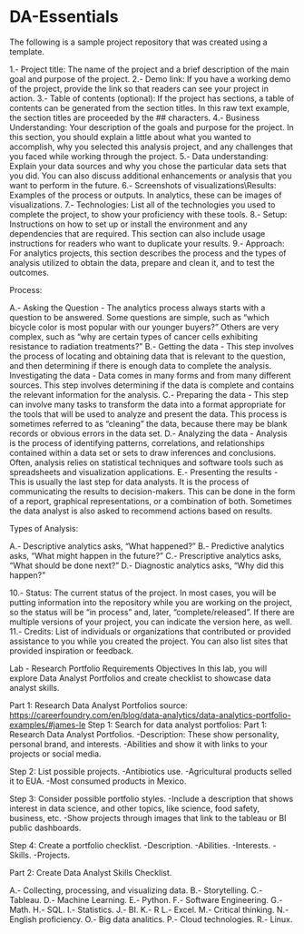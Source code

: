# DA-Essentials
The following is a sample project repository that was created using a template. 


1.- Project title: The name of the project and a brief description of the main goal and purpose of the project.
2.- Demo link: If you have a working demo of the project, provide the link so that readers can see your project in action.
3.- Table of contents (optional): If the project has sections, a table of contents can be generated from the section titles. In this raw text example, the section titles are proceeded by the ## characters.
4.- Business Understanding: Your description of the goals and purpose for the project. In this section, you should explain a little about what you wanted to accomplish, why you selected this analysis project, and any challenges that you faced while working through the project.
5.- Data understanding: Explain your data sources and why you chose the particular data sets that you did. You can also discuss additional enhancements or analysis that you want to perform in the future.
6.- Screenshots of visualizations\Results: Examples of the process or outputs. In analytics, these can be images of visualizations.
7.- Technologies: List all of the technologies you used to complete the project, to show your proficiency with these tools.
8.- Setup: Instructions on how to set up or install the environment and any dependencies that are required. This section can also include usage instructions for readers who want to duplicate your results.
9.- Approach: For analytics projects, this section describes the process and the types of analysis utilized to obtain the data, prepare and clean it, and to test the outcomes.

Process: 

A.- Asking the Question - The analytics process always starts with a question to be answered. Some questions are simple, such as “which bicycle color is most popular with our younger buyers?” Others are very complex, such as “why are certain types of cancer cells exhibiting resistance to radiation treatments?”
B.- Getting the data - This step involves the process of locating and obtaining data that is relevant to the question, and then determining if there is enough data to complete the analysis.
Investigating the data - Data comes in many forms and from many different sources. This step involves determining if the data is complete and contains the relevant information for the analysis.
C.- Preparing the data - This step can involve many tasks to transform the data into a format appropriate for the tools that will be used to analyze and present the data. This process is sometimes referred to as “cleaning” the data, because there may be blank records or obvious errors in the data set.
D.- Analyzing the data - Analysis is the process of identifying patterns, correlations, and relationships contained within a data set or sets to draw inferences and conclusions. Often, analysis relies on statistical techniques and software tools such as spreadsheets and visualization applications.
E.- Presenting the results - This is usually the last step for data analysts. It is the process of communicating the results to decision-makers. This can be done in the form of a report, graphical representations, or a combination of both. Sometimes the data analyst is also asked to recommend actions based on results.

Types of Analysis:

A.- Descriptive analytics asks, “What happened?”
B.- Predictive analytics asks, “What might happen in the future?”
C.- Prescriptive analytics asks, “What should be done next?”
D.- Diagnostic analytics asks, “Why did this happen?”


10.- Status: The current status of the project. In most cases, you will be putting information into the repository while you are working on the project, so the status will be “in process” and, later, “complete/released”. If there are multiple versions of your project, you can indicate the version here, as well.
11.- Credits: List of individuals or organizations that contributed or provided assistance to you while you created the project. You can also list sites that provided inspiration or feedback.

Lab - Research Portfolio Requirements
Objectives
In this lab, you will explore Data Analyst Portfolios and create checklist to showcase data analyst skills.

Part 1: Research Data Analyst Portfolios
source: https://careerfoundry.com/en/blog/data-analytics/data-analytics-portfolio-examples/#james-le
Step 1: Search for data analyst portfolios:
Part 1: Research Data Analyst Portfolios.
        -Description: These show personality, personal brand, and interests.
        -Abilities and show it with links to your projects or social media.

Step 2: List possible projects.
-Antibiotics use.
-Agricultural products selled it to EUA.
-Most consumed products in Mexico.

Step 3: Consider possible portfolio styles.
-Include a description that shows interest in data science, and other topics, like science, food safety, business, etc.
-Show projects through images that link to the tableau or BI public dashboards.

Step 4: Create a portfolio checklist.
-Description.
-Abilities.
-Interests.
-Skills.
-Projects.

Part 2: Create Data Analyst Skills Checklist.

  A.- Collecting, processing, and visualizing data.
  B.- Storytelling.
  C.- Tableau.
  D.- Machine Learning.
  E.- Python. 
  F.- Software Engineering. 
  G.- Math.
  H.- SQL.
  I.- Statistics.
  J.- BI.
  K.- R
  L.- Excel.
  M.- Critical thinking.
  N.- English proficiency.
  O.- Big data analitics.
  P.- Cloud technologies.
  R.- Linux.
  
  
  
  
